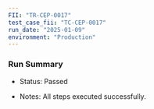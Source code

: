 ```yaml
---
FII: "TR-CEP-0017"
test_case_fii: "TC-CEP-0017"
run_date: "2025-01-09"
environment: "Production"
---
```

### Run Summary
-  Status: Passed

-  Notes: All steps executed successfully.